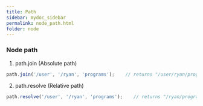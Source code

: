 ```yaml
---
title: Path
sidebar: mydoc_sidebar
permalink: node_path.html
folder: node
---
```


### Node path

1. path.join (Absolute path)

```javascript
path.join('/user', '/ryan', 'programs');    // returns "/user/ryan/programs"
```

2. path.resolve (Relative path)

```javascript
path.resolve('/user', '/ryan', 'programs');    // returns "/ryan/programs"
```
